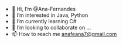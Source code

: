 - 👋 Hi, I’m @Ana-Fernandes
- 👀 I’m interested in Java, Python
- 🌱 I’m currently learning C#
- 💞️ I’m looking to collaborate on ...
- 📫 How to reach me anafeana7@gmail.com

<!---
Ana-Fernandes/Ana-Fernandes is a ✨ special ✨ repository because its `README.md` (this file) appears on your GitHub profile.
You can click the Preview link to take a look at your changes.
--->
